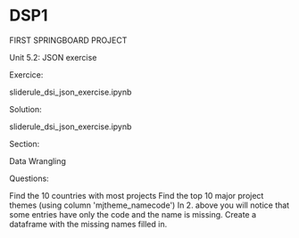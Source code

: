 # DSP1

FIRST SPRINGBOARD PROJECT 

Unit 5.2: JSON exercise

Exercice:

sliderule_dsi_json_exercise.ipynb

Solution:

sliderule_dsi_json_exercise.ipynb

Section: 

Data Wrangling

Questions:

Find the 10 countries with most projects
Find the top 10 major project themes (using column 'mjtheme_namecode')
In 2. above you will notice that some entries have only the code and the name is missing. Create a dataframe with the missing names filled in.

